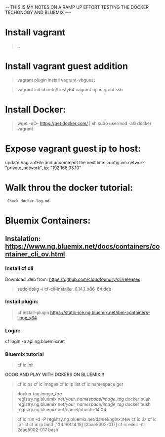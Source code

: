 -- THIS IS MY NOTES ON A RAMP UP EFFORT TESTING THE DOCKER TECHONOGY AND BLUEMIX ---

# Install vagrant
> ..
# Install vagrant guest addition
> vagrant plugin install vagrant-vbguest


>vagrant init ubuntu/trusty64
>vagrant up
>vagrant ssh
# Install Docker:
>wget -qO- https://get.docker.com/ | sh
>sudo usermod -aG docker vagrant

# Expose vagrant guest ip to host:
update VagrantFile and uncomment the next line:
       config.vm.network "private_network", ip: "192.168.33.10"

# Walk throu the docker tutorial:
     Check docker-log.md

# Bluemix Containers:
## Instalation: https://www.ng.bluemix.net/docs/containers/container_cli_ov.html

### Install cf cli
Download .deb from: https://github.com/cloudfoundry/cli/releases
> sudo dpkg -i cf-cli-installer_6.14.1_x86-64.deb 

### Install plugin:
>cf install-plugin https://static-ice.ng.bluemix.net/ibm-containers-linux_x64

### Login:
cf login -a api.ng.bluemix.net

### Bluemix tutorial
>cf ic init

GOOO AND PLAY WITH DOKERS ON BLUEMIX!!!

>cf ic ps
>cf ic images
>cf ic ip list
>cf ic namespace get

>docker tag _image_tag_ registry.ng.bluemix.net/_your_namespace_/_image_tag_ 
>docker push registry.ng.bluemix.net/_your_namespace_/_image_tag_
>docker push registry.ng.bluemix.net/daniel/ubuntu:14.04

>cf ic run -d -P registry.ng.bluemix.net/daniel/nginx:new
>cf ic ps
>cf ic ip list
>cf ic ip bind [134.168.14.19] [2aae5002-017]
>cf ic exec -it 2aae5002-017 bash
